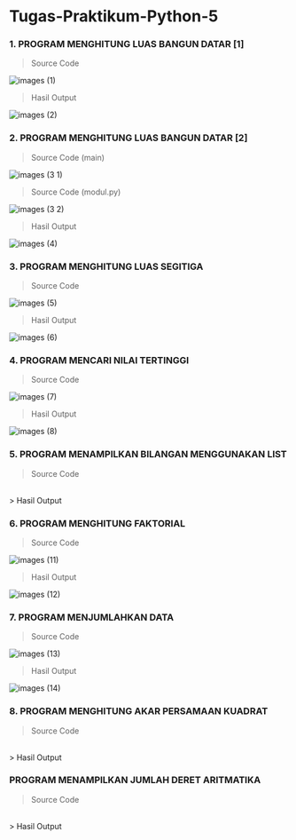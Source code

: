 # Tugas-Praktikum-Python-5

### 1. PROGRAM MENGHITUNG LUAS BANGUN DATAR [1]

> Source Code

![images (1)](https://user-images.githubusercontent.com/93045470/142577239-cbe2635a-c5b3-4e93-bb6f-57535c074510.png)
> Hasil Output

![images (2)](https://user-images.githubusercontent.com/93045470/142576415-7a61adbd-6158-451c-9f37-343d713fc3de.png)

### 2. PROGRAM MENGHITUNG LUAS BANGUN DATAR [2]

> Source Code (main)

![images (3 1)](https://user-images.githubusercontent.com/93045470/142616706-8ae4a844-2ac5-453d-a097-11e6972a4339.png)<br>
> Source Code (modul.py)

![images (3 2)](https://user-images.githubusercontent.com/93045470/142616708-783c644a-ab60-4d5c-83e5-f3f94c4c32e1.png)<br>
> Hasil Output

![images (4)](https://user-images.githubusercontent.com/93045470/142616712-b43b5c32-d0af-4e9c-903b-3ced27dff1e7.png)

### 3. PROGRAM MENGHITUNG LUAS SEGITIGA

> Source Code

![images (5)](https://user-images.githubusercontent.com/93045470/142619841-1c4b7b4c-d2dc-483a-b081-d9b7548e79ef.png)<br>
> Hasil Output

![images (6)](https://user-images.githubusercontent.com/93045470/142619847-436a7e8b-9a19-43c7-a4b2-96895ca5a58c.png)

### 4. PROGRAM MENCARI NILAI TERTINGGI

> Source Code

![images (7)](https://user-images.githubusercontent.com/93045470/142640581-01945239-1bce-4112-9911-2face2499a17.png)
> Hasil Output

![images (8)](https://user-images.githubusercontent.com/93045470/142640588-21b31323-740f-426c-b6cf-ceeafb35f155.png)

### 5. PROGRAM MENAMPILKAN BILANGAN MENGGUNAKAN LIST

> Source Code<br>

<br>
> Hasil Output<br>



### 6. PROGRAM MENGHITUNG FAKTORIAL

> Source Code<br>

![images (11)](https://user-images.githubusercontent.com/93045470/142640590-1b553a08-c998-4132-a04f-251a065c1353.png)<br>
> Hasil Output<br>

![images (12)](https://user-images.githubusercontent.com/93045470/142640595-f1c2cafc-3625-4848-8a22-fa92456f34bf.png)

### 7. PROGRAM MENJUMLAHKAN DATA

> Source Code<br>

![images (13)](https://user-images.githubusercontent.com/93045470/142642569-d0363774-95de-47b9-a467-7e5f51e3609e.png)<br>
> Hasil Output<br>

![images (14)](https://user-images.githubusercontent.com/93045470/142642577-7a406158-3599-46c7-b4cc-c98f45298e88.png)

### 8. PROGRAM MENGHITUNG AKAR PERSAMAAN KUADRAT

> Source Code<br>

<br>
> Hasil Output<br>



### PROGRAM MENAMPILKAN JUMLAH DERET ARITMATIKA

> Source Code<br>

<br>
> Hasil Output<br>


